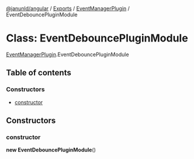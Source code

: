 [@janunld/angular](../README.md) / [Exports](../modules.md) / [EventManagerPlugin](../modules/EventManagerPlugin.md) / EventDebouncePluginModule

# Class: EventDebouncePluginModule

[EventManagerPlugin](../modules/EventManagerPlugin.md).EventDebouncePluginModule

## Table of contents

### Constructors

- [constructor](EventManagerPlugin.EventDebouncePluginModule.md#constructor)

## Constructors

### constructor

**new EventDebouncePluginModule**()
